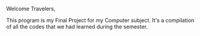 Welcome Travelers, 

This program is my Final Project for my Computer subject.
It's a compilation of all the codes that we had learned during the semester. 
